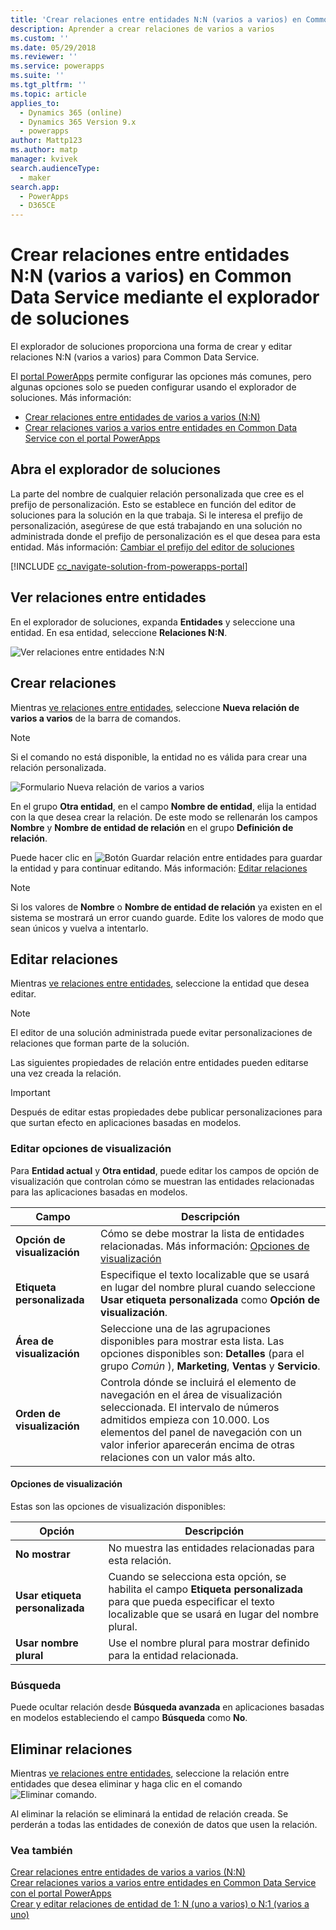```yaml
---
title: 'Crear relaciones entre entidades N:N (varios a varios) en Common Data Service mediante el explorador de soluciones | MicrosoftDocs'
description: Aprender a crear relaciones de varios a varios
ms.custom: ''
ms.date: 05/29/2018
ms.reviewer: ''
ms.service: powerapps
ms.suite: ''
ms.tgt_pltfrm: ''
ms.topic: article
applies_to:
  - Dynamics 365 (online)
  - Dynamics 365 Version 9.x
  - powerapps
author: Mattp123
ms.author: matp
manager: kvivek
search.audienceType:
  - maker
search.app:
  - PowerApps
  - D365CE
---
```


# <a name="create-nn-many-to-many-entity-relationships-in-common-data-service-using-solution-explorer"></a>Crear relaciones entre entidades N:N (varios a varios) en Common Data Service mediante el explorador de soluciones

El explorador de soluciones proporciona una forma de crear y editar relaciones N:N (varios a varios) para Common Data Service.

El [portal PowerApps](https://web.powerapps.com/?utm_source=padocs&utm_medium=linkinadoc&utm_campaign=referralsfromdoc) permite configurar las opciones más comunes, pero algunas opciones solo se pueden configurar usando el explorador de soluciones. Más información:
- [Crear relaciones entre entidades de varios a varios (N:N)](create-edit-nn-relationships.md)
- [Crear relaciones varios a varios entre entidades en Common Data Service con el portal PowerApps](create-edit-nn-relationships-portal.md)

  
## <a name="open-solution-explorer"></a>Abra el explorador de soluciones

La parte del nombre de cualquier relación personalizada que cree es el prefijo de personalización. Esto se establece en función del editor de soluciones para la solución en la que trabaja. Si le interesa el prefijo de personalización, asegúrese de que está trabajando en una solución no administrada donde el prefijo de personalización es el que desea para esta entidad. Más información: [Cambiar el prefijo del editor de soluciones](change-solution-publisher-prefix.md) 

[!INCLUDE [cc_navigate-solution-from-powerapps-portal](../../includes/cc_navigate-solution-from-powerapps-portal.md)]

## <a name="view-entity-relationships"></a>Ver relaciones entre entidades

En el explorador de soluciones, expanda **Entidades** y seleccione una entidad. En esa entidad, seleccione **Relaciones N:N**.

![Ver relaciones entre entidades N:N](media/view-nn-entity-relationships-solution-explorer.png)

## <a name="create-relationships"></a>Crear relaciones

Mientras [ve relaciones entre entidades](#view-entity-relationships), seleccione **Nueva relación de varios a varios** de la barra de comandos.

> [!NOTE]
> Si el comando no está disponible, la entidad no es válida para crear una relación personalizada.

![Formulario Nueva relación de varios a varios](media/new-nn-entity-relationship-form-solution-explorer.png)

En el grupo **Otra entidad**, en el campo **Nombre de entidad**, elija la entidad con la que desea crear la relación. De este modo se rellenarán los campos **Nombre** y **Nombre de entidad de relación** en el grupo **Definición de relación**.

Puede hacer clic en ![Botón Guardar relación entre entidades](media/save-entity-icon-solution-explorer.png) para guardar la entidad y para continuar editando. Más información: [Editar relaciones](#edit-relationships)

> [!NOTE]
> Si los valores de **Nombre** o **Nombre de entidad de relación** ya existen en el sistema se mostrará un error cuando guarde. Edite los valores de modo que sean únicos y vuelva a intentarlo.

## <a name="edit-relationships"></a>Editar relaciones

Mientras [ve relaciones entre entidades](#view-entity-relationships), seleccione la entidad que desea editar. 

> [!NOTE]
> El editor de una solución administrada puede evitar personalizaciones de relaciones que forman parte de la solución.

Las siguientes propiedades de relación entre entidades pueden editarse una vez creada la relación.

> [!IMPORTANT]
> Después de editar estas propiedades debe publicar personalizaciones para que surtan efecto en aplicaciones basadas en modelos.

### <a name="edit-display-options"></a>Editar opciones de visualización

Para **Entidad actual** y **Otra entidad**, puede editar los campos de opción de visualización que controlan cómo se muestran las entidades relacionadas para las aplicaciones basadas en modelos.

|Campo|Descripción|
|--|--|
|**Opción de visualización**|Cómo se debe mostrar la lista de entidades relacionadas. Más información: [Opciones de visualización](#display-options)|
|**Etiqueta personalizada**|Especifique el texto localizable que se usará en lugar del nombre plural cuando seleccione **Usar etiqueta personalizada** como **Opción de visualización**.|
|**Área de visualización**|Seleccione una de las agrupaciones disponibles para mostrar esta lista. Las opciones disponibles son: **Detalles** (para el grupo *Común* ), **Marketing**, **Ventas** y **Servicio**. |
|**Orden de visualización**|Controla dónde se incluirá el elemento de navegación en el área de visualización seleccionada. El intervalo de números admitidos empieza con 10.000. Los elementos del panel de navegación con un valor inferior aparecerán encima de otras relaciones con un valor más alto.|

<!-- TODO: Not sure whether Display Area or Display Order are still used anymore. Might only be used in the Outlook client?-->

#### <a name="display-options"></a>Opciones de visualización

Estas son las opciones de visualización disponibles:

|Opción|Descripción|
|--|--|
|**No mostrar**|No muestra las entidades relacionadas para esta relación.|
|**Usar etiqueta personalizada**|Cuando se selecciona esta opción, se habilita el campo **Etiqueta personalizada** para que pueda especificar el texto localizable que se usará en lugar del nombre plural.|
|**Usar nombre plural**|Use el nombre plural para mostrar definido para la entidad relacionada.|

### <a name="searchable"></a>Búsqueda

Puede ocultar relación desde **Búsqueda avanzada** en aplicaciones basadas en modelos estableciendo el campo **Búsqueda** como **No**.

## <a name="delete-relationships"></a>Eliminar relaciones

Mientras [ve relaciones entre entidades](#view-entity-relationships), seleccione la relación entre entidades que desea eliminar y haga clic en el comando ![Eliminar comando](media/delete.gif).

Al eliminar la relación se eliminará la entidad de relación creada. Se perderán a todas las entidades de conexión de datos que usen la relación.

### <a name="see-also"></a>Vea también

[Crear relaciones entre entidades de varios a varios (N:N)](create-edit-nn-relationships.md)<br />
[Crear relaciones varios a varios entre entidades en Common Data Service con el portal PowerApps](create-edit-nn-relationships-portal.md)<br />
[Crear y editar relaciones de entidad de 1: N (uno a varios) o N:1 (varios a uno)](create-edit-1n-relationships.md)
